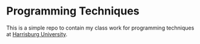 # Programming Techniques

This is a simple repo to contain my class work for programming techniques at [Harrisburg University](http://harrisburgu.edu).


